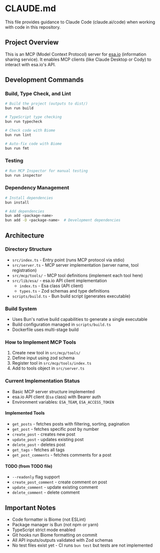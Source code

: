 # CLAUDE.md

This file provides guidance to Claude Code (claude.ai/code) when working with code in this repository.

## Project Overview

This is an MCP (Model Context Protocol) server for [esa.io](https://esa.io) (information sharing service). It enables MCP clients (like Claude Desktop or Cody) to interact with esa.io's API.

## Development Commands

### Build, Type Check, and Lint
```bash
# Build the project (outputs to dist/)
bun run build

# TypeScript type checking
bun run typecheck

# Check code with Biome
bun run lint

# Auto-fix code with Biome
bun run fmt
```

### Testing
```bash
# Run MCP Inspector for manual testing
bun run inspector
```

### Dependency Management
```bash
# Install dependencies
bun install

# Add dependencies
bun add <package-name>
bun add -D <package-name>  # Development dependencies
```

## Architecture

### Directory Structure
- `src/index.ts` - Entry point (runs MCP protocol via stdio)
- `src/server.ts` - MCP server implementation (server name, tool registration)
- `src/mcp/tools/` - MCP tool definitions (implement each tool here)
- `src/lib/esa/` - esa.io API client implementation
  - `index.ts` - Esa class (API client)
  - `types.ts` - Zod schemas and type definitions
- `scripts/build.ts` - Bun build script (generates executable)

### Build System
- Uses Bun's native build capabilities to generate a single executable
- Build configuration managed in `scripts/build.ts`
- Dockerfile uses multi-stage build

### How to Implement MCP Tools
1. Create new tool in `src/mcp/tools/`
2. Define input using zod schema
3. Register tool in `src/mcp/tools/index.ts`
4. Add to tools object in `src/server.ts`

### Current Implementation Status
- Basic MCP server structure implemented
- esa.io API client (`Esa` class) with Bearer auth
- Environment variables: `ESA_TEAM`, `ESA_ACCESS_TOKEN`

#### Implemented Tools
- `get_posts` - fetches posts with filtering, sorting, pagination
- `get_post` - fetches specific post by number
- `create_post` - creates new post
- `update_post` - updates existing post
- `delete_post` - deletes post
- `get_tags` - fetches all tags
- `get_post_comments` - fetches comments for a post

#### TODO (from TODO file)
- `--readonly` flag support
- `create_post_comment` - create comment on post
- `update_comment` - update existing comment
- `delete_comment` - delete comment

## Important Notes
- Code formatter is Biome (not ESLint)
- Package manager is Bun (not npm or yarn)
- TypeScript strict mode enabled
- Git hooks run Biome formatting on commit
- All API inputs/outputs validated with Zod schemas
- No test files exist yet - CI runs `bun test` but tests are not implemented
